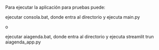 Para ejecutar la aplicación para pruebas puede:

  ejecutar consola.bat, donde entra al directorio y ejecuta main.py

  o

  ejecutar aiagenda.bat, donde entra al directorio y ejecuta streamlit trun aiagenda_app.py
